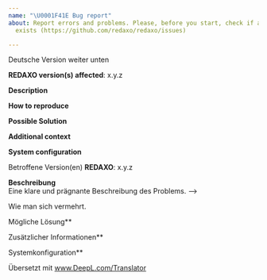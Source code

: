 ```yaml
---
name: "\U0001F41E Bug report"
about: Report errors and problems. Please, before you start, check if an related issue
  exists (https://github.com/redaxo/redaxo/issues)

---
```

Deutsche Version weiter unten

**REDAXO version(s) affected**: x.y.z

**Description**  
<!-- A clear and concise description of the problem. -->

**How to reproduce**  
<!-- Code and/or config needed to reproduce the problem -->

**Possible Solution**  
<!--- Optional: only if you have suggestions on a fix/reason for the bug -->

**Additional context**  
<!-- Optional: any other context about the problem: Browser version,system log messages, screenshots, etc. -->

**System configuration**
<!-- Optional: Since Version 5.7 it is possible to generate a system report, paste in here the markdown version -->



Betroffene Version(en) **REDAXO**: x.y.z

**Beschreibung**  
Eine klare und prägnante Beschreibung des Problems. -->

Wie man sich vermehrt.  
<!-- Code und/oder Konfiguration, die benötigt werden, um das Problem zu reproduzieren -->

Mögliche Lösung**  
<!--- Optional: Vorschläge zu einer Behebung/Grund für den Fehler -->

Zusätzlicher Informationen**  
<!-- Optional: jeder andere Information zum Problem: Browser-Version,Systemlog-Meldungen, Screenshots, etc. -->

Systemkonfiguration**
<!-- Optional: Seit Version 5.7 ist es möglich, einen Systemreport zu generieren, fügen Sie hier die Markdown-Version ein -->

Übersetzt mit www.DeepL.com/Translator
